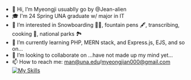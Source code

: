 - 👋 Hi, I’m Myeongji usuablly go by @Jean-alien
- 🎓 I'm 24 Spring UNA graduate w/ major in IT
- 👀 I’m interested in Snowboarding 🏂🏼, fountain pens 🖋️, transcribing, cooking 🍳, national parks 🏞️
- 🌱 I’m currently learning PHP, MERN stack, and Express.js, EJS, and so on...
- 💞️ I’m looking to collaborate on ...have not made up my mind yet...
- 📫 How to reach me: man@una.edu/myeongjian000@gmail.com
  [![My Skills](https://skillicons.dev/icons?i=npm,nodejs,express,python,java,html,css,mongodb,php,javascript,json)](https://skillicons.dev)

<!---
Jean-alien/Jean-alien is a ✨ special ✨ repository because its `README.md` (this file) appears on your GitHub profile.
You can click the Preview link to take a look at your changes.
--->
